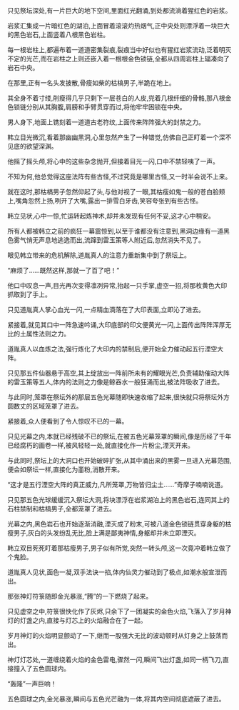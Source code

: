 
只见祭坛深处,有一片巨大的地下空间,里面红光翻涌,到处都流淌着猩红色的岩浆。

岩浆汇集成一片暗红色的湖泊,上面冒着滚滚灼热烟气,正中央处则漂浮着一块巨大的黑色岩石,上面竖着八根黑色岩柱。

每一根岩柱上,都遍布着一道道密集裂痕,裂痕当中好似也有猩红岩浆流动,泛着明灭不定的光芒,而在岩柱之上则还嵌入着一根根金色锁链,全都从四周岩柱上辐凑向了岩石中央。

在那里,正有一名头发披散,骨瘦如柴的枯槁男子,半跪在地上。

其全身不着寸缕,削瘦得几乎只剩下一层苍白的人皮,兜着几根纤细的骨骼,那八根金色锁链分别从其胸腹,肩膀和手臂贯穿而过,将他牢牢困锁在中央。

男人身下,地面上镌刻着一道道古老符纹,上面传来阵阵强大的封禁之力。

韩立目光微沉,看着那幽幽黑洞,心里忽然产生了一种错觉,仿佛自己正盯着一个深不见底的欲望深渊。

他摇了摇头颅,将心中的这些杂念抛开,但接着目光一闪,口中不禁轻咦了一声。

不知为何,他总觉得这座法阵有些古怪,不过究竟是哪里古怪,又一时半会说不上来。

就在这时,那枯槁男子忽然仰起了头,与他对视了一眼,其枯瘦如鬼一般的苍白脸颊上,嘴角忽然上扬,咧开了大嘴,露出一排雪白牙齿,笑容夸张到有些古怪。

韩立见状,心中一惊,忙运转起炼神术,却并未发现有任何不妥,这才心中稍安。

所有人都被韩立之前的疯狂一幕震惊到,以至于谁都没有注意到,黑洞边缘有一道黑色雾气悄无声息地逃逸而出,流蹿到雷玉策等人附近后,忽然消失不见了。

眼见韩立带来的危机解除,道胤真人的注意力重新集中到了祭坛上。

“麻烦了……既然这样,那就一了百了吧！”

他口中叹息一声,目光再次变得凛冽异常,抬起一只手掌,虚空一招,将那枚黄色大印抓取到了手上。

只见道胤真人掌心血光一闪,一点精血滴落在了大印表面,立即沁了进去。

紧接着,就见其口中一阵急速吟诵,大印底部的印文便黄光一闪,上面传出阵阵浑厚无比的土属性法则之力。

道胤真人以血炼之法,强行炼化了大印内的禁制后,便开始全力催动起五行湮空大阵。

只见那五件仙器悬于高空,其上绽放出一阵前所未有的耀眼光芒,负责辅助催动大阵的雷玉策等五人,体内的法则之力像是鲸吞水一般狂涌而出,被法阵吸收了进去。

与此同时,笼罩在祭坛外的那层五色光幕随即快速收缩了起来,很快就只将祭坛外方圆数丈的区域笼罩了进去。

紧接着,众人便看到了令人惊叹不已的一幕。

只见光幕之内,本就已经残破不已的祭坛,在被五色光幕笼罩的瞬间,像是历经了千年已经腐朽的画卷一样,被风轻轻一处,就直接化作一片粉尘,湮灭开来。

与此同时,祭坛上的大洞口也开始破碎扩张,从其中涌出来的黑雾一旦进入光幕范围,便会如祭坛一样,直接化为齑粉,消散开来。

“这才是五行湮空大阵的真正威力,凡所笼罩,万物皆归尘土……”奇摩子喃喃说道。

只见那五色光球缓缓沉入祭坛大洞,将块漂浮在岩浆湖泊上的黑色岩石,连同其上的石柱禁制和枯槁男子,全都笼罩了进去。

光幕之内,黑色岩石也开始逐渐消融,湮灭成了粉末,可被八道金色锁链贯穿身躯的枯瘦男子,灰白的头发纷乱无比,脸上满是鄙夷神情,身躯却并未立即湮灭。

韩立双目死死盯着那枯瘦男子,男子似有所觉,突然一转头颅,这一次竟冲着韩立做了个鬼脸。

道胤真人见状,面色一凝,双手法诀一掐,体内仙灵力催动到了极点,如潮水般宣泄而出。

那张神灯符箓随即金光暴涨,“腾”的一下燃烧了起来。

只见虚空之中,符箓很快化作了灰烬,只余下了一团凝实的金色火焰,飞落入了岁月神灯的灯盏之内,直接与灯芯上的火焰融合在了一起。

岁月神灯的火焰明显颤动了一下,继而一股强大无比的波动顿时从灯身之上鼓荡而出。

神灯灯芯处,一道缠绕着火焰的金色雷电,骤然一闪,瞬间飞出灯盏,如同一柄飞刀,直接撞入了五色圆球内。

“轰隆”一声巨响！

五色圆球之内,金光暴涨,瞬间与五色光芒融为一体,将其内空间彻底遮蔽了进去。